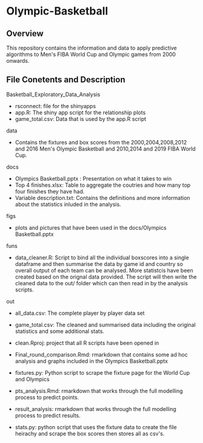 # Olympic-Basketball
## Overview
This repository contains the information and data to apply predictive algorithms to Men's FIBA World Cup and Olympic games from 2000 onwards. 

## File Conetents and Description
Basketball_Exploratory_Data_Analysis
* rsconnect: file for the shinyapps 
* app.R: The shiny app script for the relationship plots
* game_total.csv: Data that is used by the app.R script

data
* Contains the fixtures and box scores from the 2000,2004,2008,2012 and 2016 Men's Olympic Basketball and 2010,2014 and 2019 FIBA World Cup.

docs
* Olympics Basketball.pptx : Presentation on what it takes to win
* Top 4 finishes.xlsx: Table to aggregate the coutries and how many top four finishes they have had.
* Variable description.txt: Contains the definitions and more information about the statistics inluded in the analysis.

figs
* plots and pictures that have been used in the docs/Olympics Basketball.pptx

funs
* data_cleaner.R: Script to bind all the individual boxscores into a single dataframe and then summarise the data by game id and country so overall output of each team can be analysed. More statistcis have been created based on the orignal data provided. The script will then write the cleaned data to the out/ folder which can then read in by the analysis scripts. 

out
* all_data.csv: The complete player by player data set
* game_total.csv: The cleaned and summarised data including the original statistics and some additional stats.

* clean.Rproj: project that all R scripts have been opened in
* Final_round_comparison.Rmd: rmarkdown that contains some ad hoc analysis and graphs included in the Olympics Basketball.pptx
* fixtures.py: Python script to scrape the fixture page for the World Cup and Olympics
* pts_analysis.Rmd: rmarkdown that works through the full modelling process to predict points.
* result_analysis: rmarkdown that works through the full modelling process to predict results.
* stats.py: python script that uses the fixture data to create the file heirachy and scrape the box scores then stores all as csv's.
